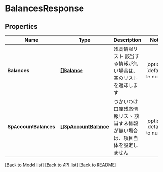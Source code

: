 # BalancesResponse

## Properties
Name | Type | Description | Notes
------------ | ------------- | ------------- | -------------
**Balances** | [**[]Balance**](Balance.md) | 残高情報リスト 該当する情報が無い場合は、空のリストを返却します  | [optional] [default to null]
**SpAccountBalances** | [**[]SpAccountBalance**](SpAccountBalance.md) | つかいわけ口座残高情報リスト 該当する情報が無い場合は、項目自体を設定しません  | [optional] [default to null]

[[Back to Model list]](../README.md#documentation-for-models) [[Back to API list]](../README.md#documentation-for-api-endpoints) [[Back to README]](../README.md)


